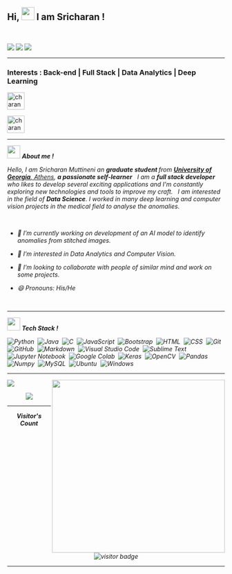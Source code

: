 
## Hi, <img src="https://github.com/msrcharan/Overview/blob/main/Hi.gif" width="30px" height="30px"> I am Sricharan !
<br>

 <p>
<img src="https://img.shields.io/badge/Age-21-blue" />
<img src="https://img.shields.io/badge/Lives-India-success" />
<img src="https://img.shields.io/badge/Languages-English,Telugu%20%26%20Hindi-brightgreen" />
</p>


<hr>
<h3>Interests : Back-end | Full Stack | Data Analytics | Deep Learning </h3>


<p>
<a href="https://www.linkedin.com/in/sricharan-muttineni/" target="blank"><img align="center" src="https://upload.wikimedia.org/wikipedia/commons/thumb/c/ca/LinkedIn_logo_initials.png/768px-LinkedIn_logo_initials.png" alt="charan" height="40" width="40" /></a> &nbsp;

<a href="https://twitter.com/sricharanmuttin" target="blank"><img align="center" src="https://upload.wikimedia.org/wikipedia/sco/thumb/9/9f/Twitter_bird_logo_2012.svg/1200px-Twitter_bird_logo_2012.svg.png" alt="charan" height="40" width="40" /></a> &nbsp; &nbsp;

</p>

<hr>

<img src="https://media.giphy.com/media/iY8CRBdQXODJSCERIr/giphy.gif" width="30px" height="30px">&nbsp;***About me !*** 

<p>
  <em>
    Hello, I am Sricharan Muttineni an <b> graduate student </b> from <a target="blank" href="https://uga.edu/"> <b>University of Georgia</b>, Athens</a>,
    <b>a passionate self-learner</b> &nbsp; I am a <b>full stack developer</b> who likes to develop several exciting applications and I'm constantly exploring new technologies and tools to improve my craft. &nbsp; I am interested in the field of <b>Data Science</b>. I worked in many deep learning and computer vision projects in the medical field to analyse the anomalies.
</p>
 
<br>
  
- 🔭 I’m currently working on development of an AI model to identify anomalies from stitched images.

- 🌱 I’m interested in Data Analytics and Computer Vision.

- 👯 I’m looking to collaborate with people of similar mind and work on some projects. 
 
- 😄 Pronouns: His/He

<br>
<hr>

<img src="https://media.giphy.com/media/iY8CRBdQXODJSCERIr/giphy.gif" width="30px" height="30px">&nbsp;***Tech Stack !***  


![Python](https://img.shields.io/badge/-Python-05122A?style=flat&logo=python)&nbsp;
![Java](https://img.shields.io/badge/-Java-05122A?style=flat&logo=Java&logoColor=FFA518)&nbsp;
![C](https://img.shields.io/badge/-C-05122A?style=flat&logo=C&logoColor=A8B9CC)&nbsp;
![JavaScript](https://img.shields.io/badge/-JavaScript-05122A?style=flat&logo=javascript)&nbsp;
![Bootstrap](https://img.shields.io/badge/-Bootstrap-05122A?style=flat&logo=bootstrap&logoColor=563D7C)&nbsp;
![HTML](https://img.shields.io/badge/-HTML-05122A?style=flat&logo=HTML5)&nbsp;
![CSS](https://img.shields.io/badge/-CSS-05122A?style=flat&logo=CSS3&logoColor=1572B6)&nbsp;
![Git](https://img.shields.io/badge/-Git-05122A?style=flat&logo=git)&nbsp;
![GitHub](https://img.shields.io/badge/-GitHub-05122A?style=flat&logo=github)&nbsp;
![Markdown](https://img.shields.io/badge/-Markdown-05122A?style=flat&logo=markdown)&nbsp;
![Visual Studio Code](https://img.shields.io/badge/-Visual%20Studio%20Code-05122A?style=flat&logo=visual-studio-code&logoColor=007ACC)&nbsp;
![Sublime Text](https://img.shields.io/badge/-Sublime%20Text-05122A?style=flat&logo=sublime-text&logoColor=FF9800)&nbsp;
![Jupyter Notebook](https://img.shields.io/badge/-Jupyter%20Notebook-05122A?style=flat&logo=jupyter&logoColor=F37626)&nbsp;
![Google Colab](https://img.shields.io/badge/-Google%20Colab-05122A?style=flat&logo=google-colab&logoColor=F9AB00)&nbsp;
![Keras](https://img.shields.io/badge/-Keras-05122A?style=flat&logo=keras&logoColor=D00000)&nbsp;
![OpenCV](https://img.shields.io/badge/-OpenCV-05122A?style=flat&logo=opencv&logoColor=5C3EE8)&nbsp;
![Pandas](https://img.shields.io/badge/-Pandas-05122A?style=flat&logo=Pandas&logoColor=5C3EE8)&nbsp;
![Numpy](https://img.shields.io/badge/-Numpy-05122A?style=flat&logo=Numpy&logoColor=5C3EE8)&nbsp;
![MySQL](https://img.shields.io/badge/-MySQL-05122A?style=flat&logo=mysql&logoColor=4479A1)&nbsp;
![Ubuntu](https://img.shields.io/badge/-Ubuntu-05122A?style=flat&logo=ubuntu&logoColor=fc6b03)&nbsp;
![Windows](https://img.shields.io/badge/-Windows-05122A?style=flat&logo=windows&logoColor=03cffc)&nbsp;

<hr>


<p><img align="right" src="https://github-readme-stats.vercel.app/api?username=msrcharan&count_private=true&show_icons=true&&theme=chartreuse-dark&include_all_commits=true" width="400"></p> 
<p><img src="https://github-readme-stats.vercel.app/api/top-langs/?username=msrcharan&layout=compact&hide=TSQL&theme=chartreuse-dark"></p>
<p align="center"><img src="https://github-readme-streak-stats.herokuapp.com?user=msrcharan&theme=chartreuse-dark"></p>

<hr>

<p align="center"><b>Visitor's Count</b></p>
<p align="center"><img src="https://profile-counter.glitch.me/msrcharan/count.svg" alt="visitor badge"/></p>
<!-- ![Visitor Count](https://profile-counter.glitch.me/msrcharan/count.svg)
 -->
<hr>




